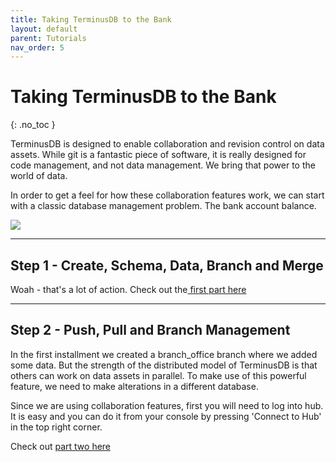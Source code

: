 ```yaml
---
title: Taking TerminusDB to the Bank
layout: default
parent: Tutorials
nav_order: 5
---
```

# Taking TerminusDB to the Bank

{: .no_toc }

TerminusDB is designed to enable collaboration and revision control on data assets. While git is a fantastic piece of software, it is really designed for code management, and not data management. We bring that power to the world of data.

In order to get a feel for how these collaboration features work, we can start with a classic database management problem. The bank account balance.

![](/docs/assets/uploads/clone.jpg)

- - -

## Step 1 - Create, Schema, Data, Branch and Merge

Woah - that's a lot of action. Check out the[ first part here](https://terminusdb.com/blog/2020/07/27/taking-terminusdb-to-the-bank/)



- - -

## Step 2 - Push, Pull and Branch Management

In the first installment we created a branch_office branch where we added some data. But the strength of the distributed model of TerminusDB is that others can work on data assets in parallel. To make use of this powerful feature, we need to make alterations in a different database.

Since we are using collaboration features, first you will need to log into hub. It is easy and you can do it from your console by pressing 'Connect to Hub' in the top right corner. 

Check out [part two here](https://terminusdb.com/blog/2020/07/27/taking-terminusdb-to-the-bank-part-ii/)